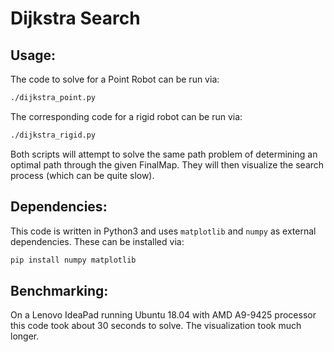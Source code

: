 # Dijkstra Search

## Usage:

The code to solve for a Point Robot can be run via:

```bash
./dijkstra_point.py
```

The corresponding code for a rigid robot can be run via:

```bash
./dijkstra_rigid.py
```

Both scripts will attempt to solve the same path problem of determining 
an optimal path through the given FinalMap. They will then visualize the 
search process (which can be quite slow).

## Dependencies:

This code is written in Python3 and uses `matplotlib` and `numpy` as external dependencies. These can be installed via:

```bash
pip install numpy matplotlib
```

## Benchmarking:

On a Lenovo IdeaPad running Ubuntu 18.04 with AMD A9-9425 processor this code took about 30 seconds to solve. The visualization took much longer.


